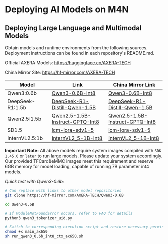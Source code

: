 # Deploying AI Models on M4N

## Deploying Large Language and Multimodal Models

Obtain models and runtime environments from the following sources. Deployment instructions can be found in each repository's README.md.

Official AXERA Models: https://huggingface.co/AXERA-TECH

China Mirror Site: https://hf-mirror.com/AXERA-TECH

| Model | Link | China Mirror Link |
|  --  |  --  |  --  |
| Qwen3:0.6b | [Qwen3-0.6B-Int8](https://huggingface.co/AXERA-TECH/Qwen3-0.6B)  | [Qwen3-0.6B-Int8](https://hf-mirror.com/AXERA-TECH/Qwen3-0.6B) |
| DeepSeek-R1:1.5b | [DeepSeek-R1-Distill-Qwen-1.5B](https://huggingface.co/AXERA-TECH/DeepSeek-R1-Distill-Qwen-1.5B)  | [DeepSeek-R1-Distill-Qwen-1.5B](https://hf-mirror.com/AXERA-TECH/DeepSeek-R1-Distill-Qwen-1.5B) |
| Qwen2.5:1.5b | [Qwen2.5-1.5B-Instruct-GPTQ-Int8](https://huggingface.co/AXERA-TECH/Qwen2.5-1.5B-Instruct-GPTQ-Int8)  | [Qwen2.5-1.5B-Instruct-GPTQ-Int8](https://hf-mirror.com/AXERA-TECH/Qwen2.5-1.5B-Instruct-GPTQ-Int8) |
| SD1.5 | [lcm-lora-sdv1-5](https://huggingface.co/AXERA-TECH/lcm-lora-sdv1-5)  | [lcm-lora-sdv1-5](https://hf-mirror.com/AXERA-TECH/lcm-lora-sdv1-5) |
| InternVL2.5:1b | [InternVL2_5-1B-Int8](https://huggingface.co/AXERA-TECH/InternVL2_5-1B)  | [InternVL2_5-1B-Int8](https://hf-mirror.com/AXERA-TECH/InternVL2_5-1B) |

**Important Note:** All above models require system images compiled with `SDK 1.45.0` or `later` to run large models. Please update your system accordingly. Our provided TFCard&eMMC images meet this requirement and reserve 6GB memory for model loading, capable of running 7B parameter int4 models.

*Quick test with Qwen3-0.6b:*
```bash
# Can replace with links to other model repositories
git clone https://hf-mirror.com/AXERA-TECH/Qwen3-0.6B

cd Qwen3-0.6B

# If ModuleNotFoundError occurs, refer to FAQ for details
python3 qwen3_tokenizer_uid.py

# Switch to corresponding execution script and restore necessary permissions
chmod +x main_ax650
sh run_qwen3_0.6b_int8_ctx_ax650.sh
```

